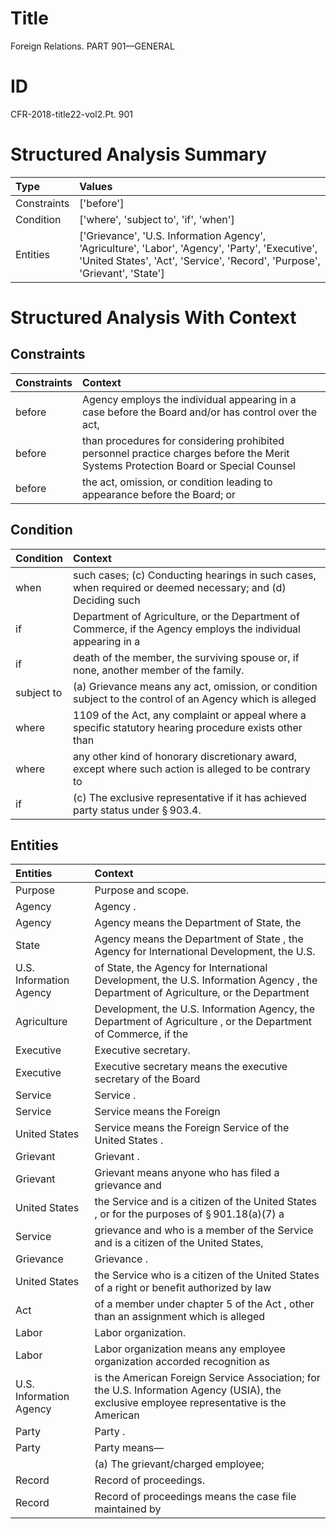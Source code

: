 # Title

 Foreign Relations. PART 901—GENERAL


# ID

 CFR-2018-title22-vol2.Pt. 901


# Structured Analysis Summary

| Type        | Values                                                                                                                                                                        |
|:------------|:------------------------------------------------------------------------------------------------------------------------------------------------------------------------------|
| Constraints | ['before']                                                                                                                                                                    |
| Condition   | ['where', 'subject to', 'if', 'when']                                                                                                                                         |
| Entities    | ['Grievance', 'U.S. Information Agency', 'Agriculture', 'Labor', 'Agency', 'Party', 'Executive', 'United States', 'Act', 'Service', 'Record', 'Purpose', 'Grievant', 'State'] |


# Structured Analysis With Context

 


## Constraints

| Constraints   | Context                                                                                                                            |
|:--------------|:-----------------------------------------------------------------------------------------------------------------------------------|
| before        | Agency employs the individual appearing in a case before the Board and/or has control over the act,                                |
| before        | than procedures for considering prohibited personnel practice charges before the Merit Systems Protection Board or Special Counsel |
| before        | the act, omission, or condition leading to appearance before  the Board; or                                                        |


## Condition

| Condition   | Context                                                                                                       |
|:------------|:--------------------------------------------------------------------------------------------------------------|
| when        | such cases; (c) Conducting hearings in such cases, when required or deemed necessary; and (d) Deciding such   |
| if          | Department of Agriculture, or the Department of Commerce, if the Agency employs the individual appearing in a |
| if          | death of the member, the surviving spouse or, if  none, another member of the family.                         |
| subject to  | (a) Grievance means any act, omission, or condition  subject to the control of an Agency which is alleged     |
| where       | 1109 of the Act, any complaint or appeal where a specific statutory hearing procedure exists other than       |
| where       | any other kind of honorary discretionary award, except where such action is alleged to be contrary to         |
| if          | (c) The exclusive representative  if  it has achieved party status under &#167;&#8201;903.4.                  |


## Entities

| Entities                | Context                                                                                                                                    |
|:------------------------|:-------------------------------------------------------------------------------------------------------------------------------------------|
| Purpose                 | Purpose  and scope.                                                                                                                        |
| Agency                  | Agency .                                                                                                                                   |
| Agency                  | Agency  means the Department of State, the                                                                                                 |
| State                   | Agency means the Department of  State , the Agency for International Development, the U.S.                                                 |
| U.S. Information Agency | of State, the Agency for International Development, the U.S. Information Agency , the Department of Agriculture, or the Department         |
| Agriculture             | Development, the U.S. Information Agency, the Department of Agriculture , or the Department of Commerce, if the                            |
| Executive               | Executive  secretary.                                                                                                                      |
| Executive               | Executive secretary means the executive secretary of the Board                                                                             |
| Service                 | Service .                                                                                                                                  |
| Service                 | Service  means the Foreign                                                                                                                 |
| United States           | Service means the Foreign Service of the  United States .                                                                                  |
| Grievant                | Grievant .                                                                                                                                 |
| Grievant                | Grievant means anyone who has filed a grievance and                                                                                        |
| United States           | the Service and is a citizen of the United States , or for the purposes of &#167;&#8201;901.18(a)(7) a                                     |
| Service                 | grievance and who is a member of the Service and is a citizen of the United States,                                                        |
| Grievance               | Grievance .                                                                                                                                |
| United States           | the Service who is a citizen of the United States of a right or benefit authorized by law                                                  |
| Act                     | of a member under chapter 5 of the Act , other than an assignment which is alleged                                                         |
| Labor                   | Labor  organization.                                                                                                                       |
| Labor                   | Labor organization means any employee organization accorded recognition as                                                                 |
| U.S. Information Agency | is the American Foreign Service Association; for the U.S. Information Agency (USIA), the exclusive employee representative is the American |
| Party                   | Party .                                                                                                                                    |
| Party                   | Party  means&#8212;                                                                                                                        |
|                         |             (a) The grievant/charged employee;                                                                                             |
| Record                  | Record  of proceedings.                                                                                                                    |
| Record                  | Record of proceedings means the case file maintained by                                                                                    |



